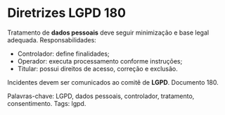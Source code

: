 # Diretrizes LGPD 180

Tratamento de **dados pessoais** deve seguir minimização e base legal adequada.
Responsabilidades:
- Controlador: define finalidades;
- Operador: executa processamento conforme instruções;
- Titular: possui direitos de acesso, correção e exclusão.

Incidentes devem ser comunicados ao comitê de **LGPD**. Documento 180.

Palavras-chave: LGPD, dados pessoais, controlador, tratamento, consentimento.
Tags: lgpd.
